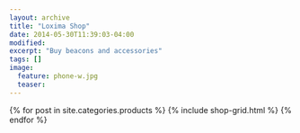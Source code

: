 ```yaml
---
layout: archive
title: "Loxima Shop"
date: 2014-05-30T11:39:03-04:00
modified:
excerpt: "Buy beacons and accessories"
tags: []
image:
  feature: phone-w.jpg
  teaser:
---
```


<div class="tiles">
{% for post in site.categories.products %}
  {% include shop-grid.html %}
{% endfor %}
</div><!-- /.tiles -->
